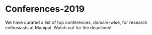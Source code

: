 # Conferences-2019
We have curated a list of top conferences, domain-wise, for research enthusiasts at Manipal. Watch out for the deadlines! 
